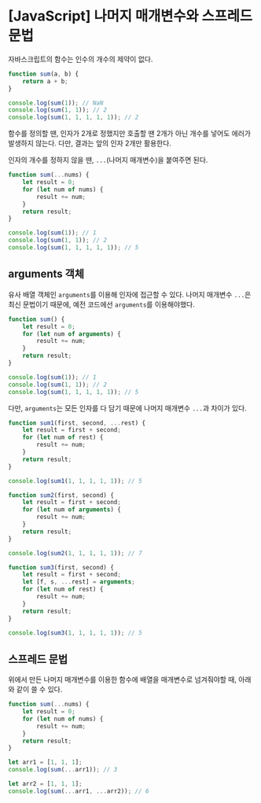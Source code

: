 # [JavaScript] 나머지 매개변수와 스프레드 문법

자바스크립트의 함수는 인수의 개수의 제약이 없다.

```javascript
function sum(a, b) {
    return a + b;
}

console.log(sum(1)); // NaN
console.log(sum(1, 1)); // 2
console.log(sum(1, 1, 1, 1, 1)); // 2
```

함수를 정의할 땐, 인자가 2개로 정했지만 호출할 땐 2개가 아닌 개수를 넣어도 에러가 발생하지 않는다.
다만, 결과는 앞의 인자 2개만 활용한다.

인자의 개수를 정하지 않을 땐, `...`(나머지 매개변수)을 붙여주면 된다.

```javascript
function sum(...nums) {
    let result = 0;
    for (let num of nums) {
        result += num;
    }
    return result;
}

console.log(sum(1)); // 1
console.log(sum(1, 1)); // 2
console.log(sum(1, 1, 1, 1, 1)); // 5
```

## arguments 객체

유사 배열 객체인 `arguments`를 이용해 인자에 접근할 수 있다.
나머지 매개변수 `...`은 최신 문법이기 때문에, 예전 코드에선 `arguments`를 이용해야했다.

```javascript
function sum() {
    let result = 0;
    for (let num of arguments) {
        result += num;
    }
    return result;
}

console.log(sum(1)); // 1
console.log(sum(1, 1)); // 2
console.log(sum(1, 1, 1, 1, 1)); // 5
```

다만, `arguments`는 모든 인자를 다 담기 때문에 나머지 매개변수 `...`과 차이가 있다.

```javascript
function sum1(first, second, ...rest) {
    let result = first + second;
    for (let num of rest) {
        result += num;
    }
    return result;
}

console.log(sum1(1, 1, 1, 1, 1)); // 5

function sum2(first, second) {
    let result = first + second;
    for (let num of arguments) {
        result += num;
    }
    return result;
}

console.log(sum2(1, 1, 1, 1, 1)); // 7

function sum3(first, second) {
    let result = first + second;
    let [f, s, ...rest] = arguments;
    for (let num of rest) {
        result += num;
    }
    return result;
}

console.log(sum3(1, 1, 1, 1, 1)); // 5
```

## 스프레드 문법

위에서 만든 나머지 매개변수를 이용한 함수에 배열을 매개변수로 넘겨줘야할 때, 아래와 같이 쓸 수 있다.

```javascript
function sum(...nums) {
    let result = 0;
    for (let num of nums) {
        result += num;
    }
    return result;
}

let arr1 = [1, 1, 1];
console.log(sum(...arr1)); // 3

let arr2 = [1, 1, 1];
console.log(sum(...arr1, ...arr2)); // 6
```